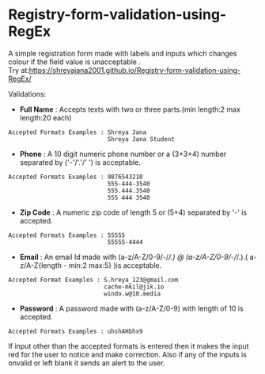 # Registry-form-validation-using-RegEx

A simple registration form made with labels and inputs which changes colour if the field value is unacceptable .<br />
Try at:https://shreyajana2001.github.io/Registry-form-validation-using-RegEx/

Validations:
*  **Full Name** : Accepts texts with two or three parts.(min length:2 max length:20 each)
```
Accepted Formats Examples : Shreya Jana
                            Shreya Jana Student
```
*  **Phone** : A 10 digit numeric phone number or a (3+3+4) number separated by ('-'/'.'/' ') is acceptable.
```
Accepted Formats Examples : 9876543210
                            555-444-3540
                            555.444.3540
                            555 444 3540
```
*  **Zip Code** : A numeric zip code of length 5 or (5+4) separated by '-' is accepted.
```
Accepted Formats Examples : 55555
                            55555-4444
 ```
*  **Email** : An email Id made with (a-z/A-Z/0-9/-/_/.) @ (a-z/A-Z/0-9/-/_/.).( a-z/A-Z{length - min:2 max:5} )is acceptable.
 ```
 Accepted Format Examples : S.hreya_123@gmail.com
                            cache-mkil@jik.io
                            windo.w@10.media
 ```
*  **Password** : A password made with (a-z/A-Z/0-9) with length of 10 is accepted.
```
Accepted Formats Examples : uhshAHbhx9
```

If input other than the accepted formats is entered then it makes the input red for the user to notice and make correction. Also if any of the inputs is onvalid or left blank it sends an alert to the user.  

 
